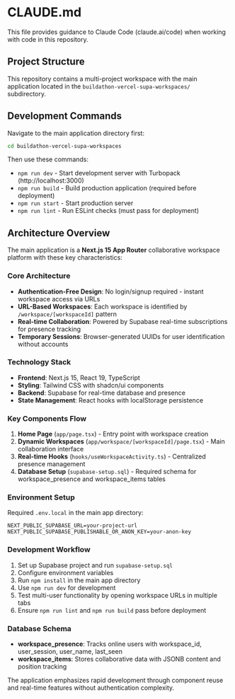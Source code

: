 # CLAUDE.md

This file provides guidance to Claude Code (claude.ai/code) when working with code in this repository.

## Project Structure

This repository contains a multi-project workspace with the main application located in the `buildathon-vercel-supa-workspaces/` subdirectory.

## Development Commands

Navigate to the main application directory first:
```bash
cd buildathon-vercel-supa-workspaces
```

Then use these commands:
- `npm run dev` - Start development server with Turbopack (http://localhost:3000)
- `npm run build` - Build production application (required before deployment)
- `npm run start` - Start production server
- `npm run lint` - Run ESLint checks (must pass for deployment)

## Architecture Overview

The main application is a **Next.js 15 App Router** collaborative workspace platform with these key characteristics:

### Core Architecture
- **Authentication-Free Design**: No login/signup required - instant workspace access via URLs
- **URL-Based Workspaces**: Each workspace is identified by `/workspace/[workspaceId]` pattern
- **Real-time Collaboration**: Powered by Supabase real-time subscriptions for presence tracking
- **Temporary Sessions**: Browser-generated UUIDs for user identification without accounts

### Technology Stack
- **Frontend**: Next.js 15, React 19, TypeScript
- **Styling**: Tailwind CSS with shadcn/ui components
- **Backend**: Supabase for real-time database and presence
- **State Management**: React hooks with localStorage persistence

### Key Components Flow
1. **Home Page** (`app/page.tsx`) - Entry point with workspace creation
2. **Dynamic Workspaces** (`app/workspace/[workspaceId]/page.tsx`) - Main collaboration interface
3. **Real-time Hooks** (`hooks/useWorkspaceActivity.ts`) - Centralized presence management
4. **Database Setup** (`supabase-setup.sql`) - Required schema for workspace_presence and workspace_items tables

### Environment Setup
Required `.env.local` in the main app directory:
```env
NEXT_PUBLIC_SUPABASE_URL=your-project-url
NEXT_PUBLIC_SUPABASE_PUBLISHABLE_OR_ANON_KEY=your-anon-key
```

### Development Workflow
1. Set up Supabase project and run `supabase-setup.sql`
2. Configure environment variables
3. Run `npm install` in the main app directory
4. Use `npm run dev` for development
5. Test multi-user functionality by opening workspace URLs in multiple tabs
6. Ensure `npm run lint` and `npm run build` pass before deployment

### Database Schema
- **workspace_presence**: Tracks online users with workspace_id, user_session, user_name, last_seen
- **workspace_items**: Stores collaborative data with JSONB content and position tracking

The application emphasizes rapid development through component reuse and real-time features without authentication complexity.